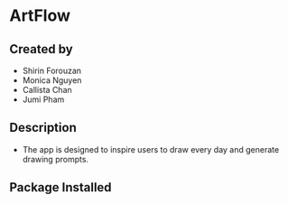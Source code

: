 # ArtFlow

## Created by 
- Shirin Forouzan
- Monica Nguyen
- Callista Chan
- Jumi Pham

## Description 
- The app is designed to inspire users to draw every day and generate drawing prompts.

## Package Installed 

